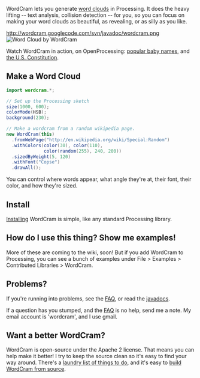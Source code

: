 WordCram lets you generate [word
clouds](http://images.google.com/images?q=word+cloud) in Processing.
It does the heavy lifting -- text analysis, collision detection -- for
you, so you can focus on making your word clouds as beautiful, as
revealing, or as silly as you like.

http://wordcram.googlecode.com/svn/javadoc/wordcram.png ![Word Cloud
by
WordCram](https://github.com/danbernier/WordCram/raw/master/wordcram.png)

Watch WordCram in action, on OpenProcessing: [popular baby
names](http://openprocessing.org/visuals/?visualID=12562), and [the
U.S. Constitution](http://openprocessing.org/visuals/?visualID=12413).

## Make a Word Cloud

```java
import wordcram.*;

// Set up the Processing sketch
size(1000, 600);
colorMode(HSB);
background(230);

// Make a wordcram from a random wikipedia page.
new WordCram(this)
  .fromWebPage("http://en.wikipedia.org/wiki/Special:Random")
  .withColors(color(30), color(110),
              color(random(255), 240, 200))
  .sizedByWeight(5, 120)
  .withFont("Copse")
  .drawAll();
```

You can control where words appear, what angle they're at, their font,
their color, and how they're sized.

## Install

[Installing](http://code.google.com/p/wordcram/wiki/Installing)
WordCram is simple, like any standard Processing library.

## How do I use this thing? Show me examples!

More of these are coming to the wiki, soon! But if you add WordCram to
Processing, you can see a bunch of examples under File > Examples >
Contributed Libraries > WordCram.

## Problems?

If you're running into problems, see the
[FAQ](http://code.google.com/p/wordcram/wiki/FAQ), or read the
[javadocs](http://wordcram.googlecode.com/svn/javadoc/index.html).

If a question has you stumped, and the
[FAQ](https://github.com/danbernier/WordCram/wiki/FAQ) is no help,
send me a note. My email account is 'wordcram', and I use gmail.

## Want a better WordCram?

WordCram is open-source under the Apache 2 license. That means you can
help make it better! I try to keep the source clean so it's easy to
find your way around. There's a [laundry list of things to
do](http://code.google.com/p/wordcram/wiki/ToDos), and it's easy to
[build WordCram from
source](http://code.google.com/p/wordcram/wiki/BuildingWordCram).